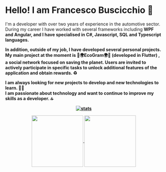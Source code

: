 <h1>Hello! I am Francesco Buscicchio 🖖</h1>
  
I'm a developer with over two years of experience in the automotive sector. During my career I have worked with several frameworks including <b>WPF<b/> and <b>Angular</b>, and I have specialised in <b>C#, Javascript, SQL and Typescript languages</b>.

In addition, outside of my job, I have developed several personal projects. My main project at the moment is <b>🌱🌍EcoGram🌍🌱</b> (developed in Flutter) , a social network focused on saving the planet. Users are invited to actively participate in specific tasks to unlock additional features of the application and obtain rewards. ♻️

I am always looking for new projects to develop and new technologies to learn. 👨‍💻 <br>
I am passionate about technology and want to continue to improve my skills as a developer. 🔝


<p align="center">
  <a href="https://github.com/francesco-buscicchio">
    <img align="center" src="https://github-readme-streak-stats.herokuapp.com/?user=francesco-buscicchio&theme=dracula" alt="stats" />
  </a>
</p>

<p align="center">
   <a href="https://github.com/francesco-buscicchio?tab=repositories">
    <img
      align="center"
      height="165"
      src="https://github-readme-stats.vercel.app/api/top-langs/?username=francesco-buscicchio&langs_count=8&layout=compact&theme=dracula"
    />
  </a>
  
  <a href="https://github.com/francesco-buscicchio?tab=repositories">
    <img
      align="center"
      height="165"
      src="https://github-readme-stats.vercel.app/api?username=francesco-buscicchio&count_private=true&show_icons=true&custom_title=Github%20Status&hide=issues&theme=dracula"
    />
  </a>
</p>
